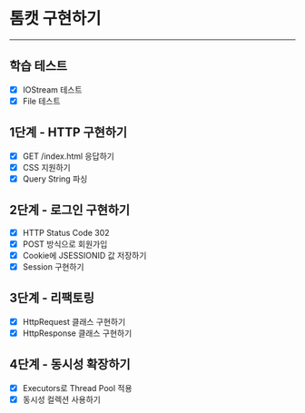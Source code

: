 # 톰캣 구현하기

---

## 학습 테스트

- [x] IOStream 테스트
- [x] File 테스트

## 1단계 - HTTP 구현하기

- [x] GET /index.html 응답하기
- [x] CSS 지원하기
- [x] Query String 파싱

## 2단계 - 로그인 구현하기

- [x] HTTP Status Code 302
- [x] POST 방식으로 회원가입
- [x] Cookie에 JSESSIONID 값 저장하기
- [x] Session 구현하기

## 3단계 - 리팩토링

- [x] HttpRequest 클래스 구현하기
- [x] HttpResponse 클래스 구현하기

## 4단계 - 동시성 확장하기

- [x] Executors로 Thread Pool 적용
- [x] 동시성 컬렉션 사용하기